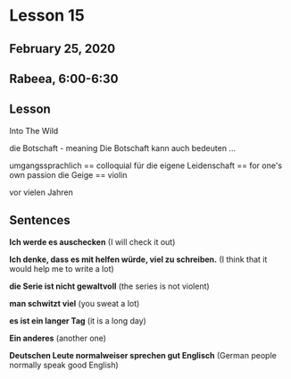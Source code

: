 # Lesson 15
## February 25, 2020
## Rabeea, 6:00-6:30

## Lesson
Into The Wild

die Botschaft - meaning
Die Botschaft kann auch bedeuten ...

umgangssprachlich == colloquial
für die eigene Leidenschaft == for one's own passion
die Geige == violin

vor vielen Jahren

## Sentences

**Ich werde es auschecken**
(I will check it out)

**Ich denke, dass es mit helfen würde, viel zu schreiben.**
(I think that it would help me to write a lot)

**die Serie ist nicht gewaltvoll**
(the series is not violent)

**man schwitzt viel**
(you sweat a lot)

**es ist ein langer Tag**
(it is a long day)

**Ein anderes**
(another one)

**Deutschen Leute normalweiser sprechen gut Englisch**
(German people normally speak good English)